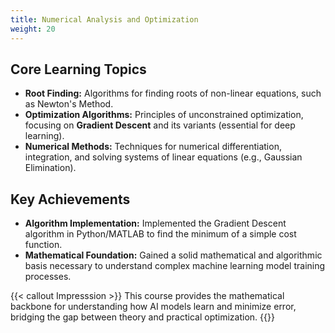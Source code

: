 ```yaml
---
title: Numerical Analysis and Optimization
weight: 20
---
```


## Core Learning Topics

* **Root Finding:** Algorithms for finding roots of non-linear equations, such as Newton's Method.
* **Optimization Algorithms:** Principles of unconstrained optimization, focusing on **Gradient Descent** and its variants (essential for deep learning).
* **Numerical Methods:** Techniques for numerical differentiation, integration, and solving systems of linear equations (e.g., Gaussian Elimination).

## Key Achievements

* **Algorithm Implementation:** Implemented the Gradient Descent algorithm in Python/MATLAB to find the minimum of a simple cost function.
* **Mathematical Foundation:** Gained a solid mathematical and algorithmic basis necessary to understand complex machine learning model training processes.

{{< callout Impresssion >}}
This course provides the mathematical backbone for understanding how AI models learn and minimize error, bridging the gap between theory and practical optimization.
{{</callout >}}